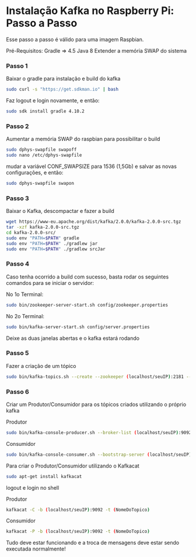 # Instalação Kafka no Raspberry Pi: Passo a Passo

Esse passo a passo é válido para uma imagem Raspbian.

Pré-Requisitos:
Gradle => 4.5
Java 8
Extender a memória SWAP do sistema

### Passo 1
Baixar o gradle para instalação e build do kafka
```bash
sudo curl -s "https://get.sdkman.io" | bash
```
Faz logout e login novamente, e então:
```bash
sudo sdk install gradle 4.10.2
```

### Passo 2
Aumentar a memória SWAP do raspbian para possibilitar o build
```bash
sudo dphys-swapfile swapoff
sudo nano /etc/dphys-swapfile
```
mudar a variável CONF_SWAPSIZE para 1536 (1,5Gb) e salvar as novas 
configurações, e então:
```bash
sudo dphys-swapfile swapon
```

### Passo 3
Baixar o Kafka, descompactar e fazer a build
```bash
wget https://www-eu.apache.org/dist/kafka/2.0.0/kafka-2.0.0-src.tgz
tar -xzf kafka-2.0.0-src.tgz
cd kafka-2.0.0-src/
sudo env "PATH=$PATH" gradle
sudo env "PATH=$PATH" ./gradlew jar
sudo env "PATH=$PATH" ./gradlew srcJar
```

### Passo 4
Caso tenha ocorrido a build com sucesso, basta rodar os seguintes 
comandos para se iniciar o servidor:

No 1o Terminal:
```bash
sudo bin/zookeeper-server-start.sh config/zookeeper.properties
```

No 2o Terminal:
```bash
sudo bin/kafka-server-start.sh config/server.properties
```

Deixe as duas janelas abertas e o kafka estará rodando

### Passo 5
Fazer a criação de um tópico
```bash
sudo bin/kafka-topics.sh --create --zookeeper (localhost/seuIP):2181 --replication-factor 1 --partitions 1 --topic (NomeDoTopico)
```

### Passo 6
Criar um Produtor/Consumidor para os tópicos criados utilizando o 
próprio kafka

Produtor
```bash
sudo bin/kafka-console-producer.sh --broker-list (localhost/seuIP):9092 --topic (NomeDoTopico)
```
Consumidor
```bash
sudo bin/kafka-console-consumer.sh --bootstrap-server (localhost/seuIP):9092 --topic (NomeDoTopico) --from-beginning
```

Para criar o Produtor/Consumidor utilizando o Kafkacat
```bash
sudo apt-get install kafkacat
```

logout e login no shell

Produtor
```bash
kafkacat -C -b (localhost/seuIP):9092 -t (NomeDoTopico)
```

Consumidor
```bash
kafkacat -P -b (localhost/seuIP):9092 -t (NomeDoTopico)
```

Tudo deve estar funcionando e a troca de mensagens deve estar sendo 
executada normalmente!

